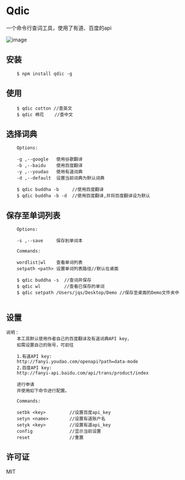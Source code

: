 # Qdic

一个命令行查词工具，使用了有道、百度的api

![image]("https://github.com/cottonBuddha/Qdic/demo.png")
## 安装
```    
    $ npm install qdic -g
```
## 使用
```
    $ qdic cotton //查英文
    $ qdic 棉花    //查中文
```
## 选择词典
```
    Options:

    -g ,--google   使用谷歌翻译
    -b ,--baidu    使用百度翻译
    -y ,--youdao   使用有道词典
    -d ,--default  设置当前词典为默认词典
```
```
    $ qdic buddha -b     //使用百度翻译
    $ qdic buddha -b -d  //使用百度翻译,并将百度翻译设为默认
```
## 保存至单词列表
```
    Options:
    
    -s ,--save     保存到单词本

    Commands:

    wordlist|wl    查看单词列表
    setpath <path> 设置单词列表路径//默认在桌面
```
```
    $ qdic buddha -s  //查词并保存
    $ qdic wl         //查看已保存的单词
    $ qdic setpath /Users/jqs/Desktop/Demo //保存至桌面的Demo文件夹中   
    
```
## 设置
```
说明：
    本工具默认使用作者自己的百度翻译及有道词典API key，
    如需设置自己的账号，可前往
    
    1.有道API key:
    http://fanyi.youdao.com/openapi?path=data-mode
    2.百度API key:
    http://fanyi-api.baidu.com/api/trans/product/index

    进行申请
    并使用如下命令进行配置。
```
```
    Commands:

    setbk <key>         //设置百度api_key
    setyn <name>        //设置有道账户名
    setyk <key>         //设置有道api_key
    config              //显示当前设置
    reset               //重置
```
## 许可证

MIT
